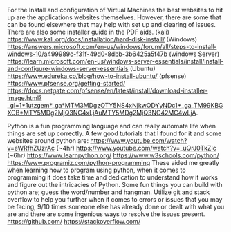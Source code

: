 For the Install and configuration of Virtual Machines the best websites to hit up are the applications websites themselves. However, there are some that can be found elsewhere that may help with set up and clearing of issues. There are also some installer guide in the PDF aids.
(kali)
https://www.kali.org/docs/installation/hard-disk-install/
(Windows)
https://answers.microsoft.com/en-us/windows/forum/all/steps-to-install-windows-10/a499989c-f31f-49d0-8dbb-3b6425a5f47b
(windows Server)
https://learn.microsoft.com/en-us/windows-server-essentials/install/install-and-configure-windows-server-essentials
(Ubuntu)
https://www.edureka.co/blog/how-to-install-ubuntu/
(pfsense)
https://www.pfsense.org/getting-started/
https://docs.netgate.com/pfsense/en/latest/install/download-installer-image.html?_gl=1*1utzgem*_ga*MTM3MDgzOTY5NS4xNjkwODYyNDc1*_ga_TM99KBGXCB*MTY5MDg2MjQ3NC4xLjAuMTY5MDg2MjQ3NC42MC4wLjA.

Python is a fun programming language and can really automate life when things are set up correctly. A few good tutorials that I found for it and some websites around python are:
https://www.youtube.com/watch?v=eWRfhZUzrAc (~4hr)
https://www.youtube.com/watch?v=_uQrJ0TkZlc (~6hr)
https://www.learnpython.org/
https://www.w3schools.com/python/
https://www.programiz.com/python-programming
These aided me greatly when learning how to program using python, when it comes to programming it does take time and dedication to understand how it works and figure out the intricacies of Python. Some fun things you can build with python are; guess the word/number and hangman.
Utilize git and stack overflow to help you further when it comes to errors or issues that you may be facing, 9/10 times someone else has already done or dealt with what you are and there are some ingenious ways to resolve the issues present.
https://github.com/
https://stackoverflow.com/

